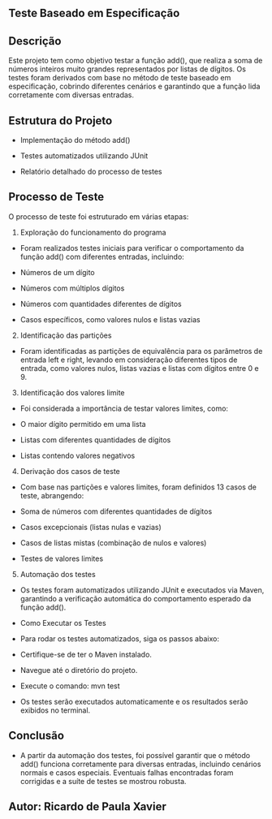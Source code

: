 ## Teste Baseado em Especificação

## Descrição

Este projeto tem como objetivo testar a função add(), que realiza a soma de números inteiros muito grandes representados por listas de dígitos. 
Os testes foram derivados com base no método de teste baseado em especificação, cobrindo diferentes cenários e garantindo que a função lida corretamente com diversas entradas.

## Estrutura do Projeto

 - Implementação do método add()

 - Testes automatizados utilizando JUnit

 - Relatório detalhado do processo de testes

## Processo de Teste

O processo de teste foi estruturado em várias etapas:

1. Exploração do funcionamento do programa

 - Foram realizados testes iniciais para verificar o comportamento da função add() com diferentes entradas, incluindo:

 - Números de um dígito

 - Números com múltiplos dígitos

 - Números com quantidades diferentes de dígitos

 - Casos específicos, como valores nulos e listas vazias

2. Identificação das partições

 - Foram identificadas as partições de equivalência para os parâmetros de entrada left e right, levando em consideração diferentes tipos de entrada, como valores nulos, listas vazias e listas com dígitos entre 0 e 9.

3. Identificação dos valores limite

 - Foi considerada a importância de testar valores limites, como:

 - O maior dígito permitido em uma lista

 - Listas com diferentes quantidades de dígitos

 - Listas contendo valores negativos

4. Derivação dos casos de teste

 - Com base nas partições e valores limites, foram definidos 13 casos de teste, abrangendo:

 - Soma de números com diferentes quantidades de dígitos

 - Casos excepcionais (listas nulas e vazias)

 - Casos de listas mistas (combinação de nulos e valores)
 
 - Testes de valores limites

5. Automação dos testes 
 - Os testes foram automatizados utilizando JUnit e executados via Maven, garantindo a verificação automática do comportamento esperado da função add().

 - Como Executar os Testes
 
 - Para rodar os testes automatizados, siga os passos abaixo:
  
 - Certifique-se de ter o Maven instalado.
  
 - Navegue até o diretório do projeto.
  
 - Execute o comando:
    mvn test
  
 - Os testes serão executados automaticamente e os resultados serão exibidos no terminal.

## Conclusão
  
 - A partir da automação dos testes, foi possível garantir que o método add() funciona corretamente para diversas entradas, incluindo cenários normais e casos especiais. Eventuais falhas encontradas foram corrigidas e a suíte de testes se mostrou robusta.
  
## Autor: Ricardo de Paula Xavier
